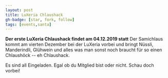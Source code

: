 ```yaml
---
layout: post
title: LuXeria Chlaushack
gh-badge: [star, fork, follow]
tags: [events,santa]
---
```

__Der erste LuXeria Chlaushack findet am 04.12.2019 statt__
Der Samichlaus kommt am vierten Dezember bei der LuXeria vorbei und bringt Nüssli, Manderindli, Glühwein und alles was man sonst noch braucht für so einen Chlaushöck -- eh Chlaushack.

Es sind all Eingeladen. Egal ob du Mitglied bist oder nicht. Schau doch vorbei!
